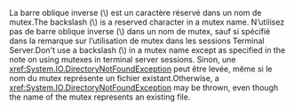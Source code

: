 <span data-ttu-id="b1a9c-101">La barre oblique inverse (\\) est un caractère réservé dans un nom de mutex.</span><span class="sxs-lookup"><span data-stu-id="b1a9c-101">The backslash (\\) is a reserved character in a mutex name.</span></span> <span data-ttu-id="b1a9c-102">N’utilisez pas de barre oblique inverse (\\) dans un nom de mutex, sauf si spécifié dans la remarque sur l’utilisation de mutex dans les sessions Terminal Server.</span><span class="sxs-lookup"><span data-stu-id="b1a9c-102">Don't use a backslash (\\) in a mutex name except as specified in the note on using mutexes in terminal server sessions.</span></span> <span data-ttu-id="b1a9c-103">Sinon, une <xref:System.IO.DirectoryNotFoundException> peut être levée, même si le nom du mutex représente un fichier existant.</span><span class="sxs-lookup"><span data-stu-id="b1a9c-103">Otherwise, a <xref:System.IO.DirectoryNotFoundException> may be thrown, even though the name of the mutex represents an existing file.</span></span>
